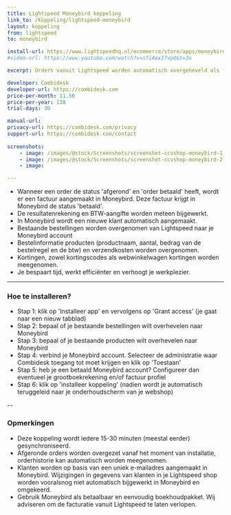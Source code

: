 ```yaml
---
title: Lightspeed Moneybird koppeling
link_to: /koppeling/lightspeed-moneybird
layout: koppeling
from: lightspeed
to: moneybird

install-url: https://www.lightspeedhq.nl/ecommerce/store/apps/moneybird-boekhouding/
#video-url: https://www.youtube.com/watch?v=sTiAexI7vpQ&t=3s

excerpt: Orders vanuit Lightspeed worden automatisch overgeheveld als facturen in Moneybird. 

developer: Combidesk  
developer-url: https://combidesk.com
price-per-month: 11.50
price-per-year: 138
trial-days: 30

manual-url: 
privacy-url: https://combidesk.com/privacy
support-url: https://combidesk.com/contact
      
screenshots:
    - image: /images/@stock/Screenshots/screenshot-ccvshop-moneybird-1.png
    - image: /images/@stock/Screenshots/screenshot-ccvshop-moneybird-2.gif
    - image: 

---
```


* Wanneer een order de status 'afgerond' en 'order betaald' heeft, wordt er een factuur aangemaakt in Moneybird. Deze factuur krijgt in Moneybird de status 'betaald'.
* De resultatenrekening en BTW-aangifte worden meteen bijgewerkt.
* In Moneybird wordt een nieuwe klant automatisch aangemaakt.
* Bestaande bestellingen worden overgenomen van Lightspeed naar je Moneybird account
* Bestelinformatie producten (productnaam, aantal, bedrag van de bestelregel en de btw) en verzendkosten worden overgenomen.
* Kortingen, zowel kortingscodes als webwinkelwagen kortingen worden meegenomen.
* Je bespaart tijd, werkt efficiënter en verhoogt je werkplezier.

---

### Hoe te installeren?
* Stap 1: klik op 'Installeer app' en vervolgens op 'Grant access' (je gaat naar een nieuw tabblad)
* Stap 2: bepaal of je bestaande bestellingen wilt overhevelen naar Moneybird
* Stap 3: bepaal of je bestaande producten wilt overhevelen naar Moneybird
* Stap 4: verbind je Moneybird account. Selecteer de administratie waar Combidesk toegang tot moet krijgen en klik op 'Toestaan'
* Stap 5: heb je een betaald Moneybird account? Configureer dan eventueel je grootboekrekening en/of factuur profiel
* Stap 6: klik op 'installeer koppeling' (nadien wordt je automatisch teruggeleid naar je onderhoudscherm van je webshop)

--

### Opmerkingen
* Deze koppeling wordt iedere 15-30 minuten (meestal eerder) gesynchroniseerd.
* Afgeronde orders worden overgezet vanaf het moment van installatie, orderhistorie kan automatisch worden meegenomen.
* Klanten worden op basis van een uniek e-mailadres aangemaakt in Moneybird. Wijzigingen in gegevens van klanten in je Lightspeed shop worden vooralsnog niet automatisch bijgewerkt in Moneybird en omgekeerd.
* Gebruik Moneybird als betaalbaar en eenvoudig boekhoudpakket. Wij adviseren om de facturatie vanuit Lightspeed te laten verlopen.